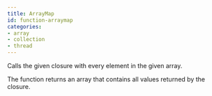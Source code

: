 ```yaml
---
title: ArrayMap
id: function-arraymap
categories:
- array
- collection
- thread
---
```


Calls the given closure with every element in the given array. 

The function returns an array that contains all values returned by the closure.
